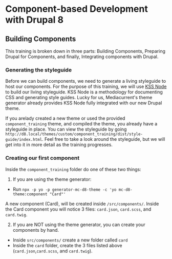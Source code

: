 # Component-based Development with Drupal 8

## Building Components
This training is broken down in three parts:  Building Components, Preparing Drupal for Components, and finally, Integrating components with Drupal.

### Generating the styleguide
Before we can build components, we need to generate a living styleguide to host our components.  For the purpose of this training, we will use [KSS Node](https://github.com/kss-node/kss-node) to build our living styleguide.  KSS Node is a methodology for documenting CSS and generating style guides.  Lucky for us, Mediacurrent's theme generator already provides KSS Node fully integrated with our new Drupal theme.

If you arelady created a new theme or used the provided `component_training` theme, and compiled the theme, you already have a styleguide in place.  You can view the styleguide by going `http://d8.local/themes/custom/component_training/dist/style-guide/index.html`.  Feel free to take a look around the styleguide, but we will get into it in more detail as the training progresses.

### Creating our first component
Inside the `component_training` folder do one of these two things:
1. If you are using the theme generator:
  * Run `npx -p yo -p generator-mc-d8-theme -c 'yo mc-d8-theme:component "Card"'`

A new component (Card), will be created inside `/src/components/`.  Inside the Card component you will notice 3 files: `card.json`, `card.scss`, and `card.twig`.

2. If you are NOT using the theme generator,  you can create your components by hand.
  * Inside `src/components/` create a new folder called `card`
  * Inside the `card` folder, create the 3 files listed above (`card.json`,`card.scss`, and `card.twig`).
